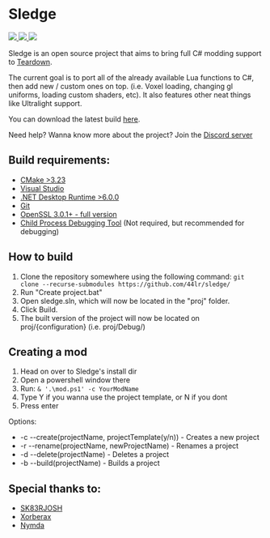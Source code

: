 # Sledge

<p>
    <a href="https://store.steampowered.com/app/1167630/Teardown/">
        <img src="https://img.shields.io/badge/Teardown-0.9.6-orange">
    </a>
    <a href="https://isocpp.org/">
        <img src="https://img.shields.io/badge/language-C%2B%2B20-blue.svg">
    </a>
    <a href="https://ci.appveyor.com/project/44lr/sledge">
        <img src="https://ci.appveyor.com/api/projects/status/ka8ikyfdreboptdu?svg=true">
    </a>
</p>

Sledge is an open source project that aims to bring full C# modding support to [Teardown](https://store.steampowered.com/app/1167630/Teardown/).

The current goal is to port all of the already available Lua functions to C#, then add new / custom ones on top. (i.e. Voxel loading, changing gl uniforms, loading custom shaders, etc).
It also features other neat things like Ultralight support.

You can download the latest build [here](https://github.com/44lr/sledge/releases).

Need help? Wanna know more about the project?
Join the [Discord server](https://www.discord.gg/SAAmJ3VSAS)

## Build requirements:
* [CMake >3.23](https://cmake.org/download/)
* [Visual Studio](https://visualstudio.microsoft.com/)
* [.NET Desktop Runtime >6.0.0](https://dotnet.microsoft.com/en-us/download/dotnet/6.0)
* [Git](https://git-scm.com/downloads)
* [OpenSSL 3.0.1+ - full version](https://slproweb.com/products/Win32OpenSSL.html)
* [Child Process Debugging Tool](https://marketplace.visualstudio.com/items?itemName=vsdbgplat.MicrosoftChildProcessDebuggingPowerTool) (Not required, but recommended for debugging)

## How to build
1. Clone the repository somewhere using the following command:
``git clone --recurse-submodules https://github.com/44lr/sledge/``
2. Run "Create project.bat"
3. Open sledge.sln, which will now be located in the "proj" folder.
4. Click Build.
5. The built version of the project will now be located on proj/{configuration} (i.e. proj/Debug/)

## Creating a mod
1. Head on over to Sledge's install dir
2. Open a powershell window there
3. Run: ``& '.\mod.ps1' -c YourModName``
4. Type Y if you wanna use the project template, or N if you dont
5. Press enter

Options:  
- -c --create(projectName, projectTemplate(y/n)) - Creates a new project  
- -r --rename(projectName, newProjectName) - Renames a project  
- -d --delete(projectName) - Deletes a project  
- -b --build(projectName) - Builds a project  

## Special thanks to:
* [SK83RJOSH](https://github.com/SK83RJOSH)
* [Xorberax](https://github.com/ss-gnalvesteffer)
* [Nymda](https://github.com/nymda)
